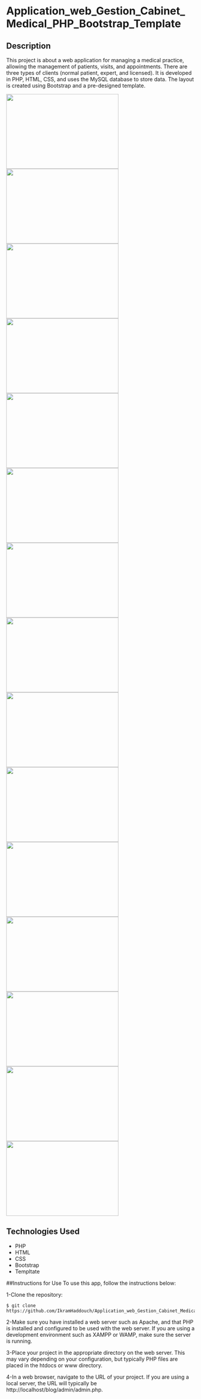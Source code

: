 # Application_web_Gestion_Cabinet_Medical_PHP_Bootstrap_Template
## Description
This project is about a web application for managing a medical practice, allowing the management of patients, visits, and appointments. There are three types of clients (normal patient, expert, and licensed). It is developed in PHP, HTML, CSS, and uses the MySQL database to store data. The layout is created using Bootstrap and a pre-designed template.

<div>
<img src="https://user-images.githubusercontent.com/115647126/236096885-18b6924a-8457-47dd-a6c5-51d33889ec5d.PNG" width="300" height="200">
<img src="https://user-images.githubusercontent.com/115647126/236097238-0d2e3f81-3a20-4734-82dc-768c3bd72509.PNG" width="300" height="200">
<img src="https://user-images.githubusercontent.com/115647126/236097271-2e45ba60-3201-4f04-b38d-574ba743ed7e.PNG" width="300" height="200">
<img src="https://user-images.githubusercontent.com/115647126/236097312-6d81ad73-e8de-406b-bf53-a40a41ee154d.PNG" width="300" height="200">
<img src="https://user-images.githubusercontent.com/115647126/236097346-c1253af8-cd0c-4b07-a9ef-8de24a2960c4.PNG" width="300" height="200">
<img src="https://user-images.githubusercontent.com/115647126/236097363-3d9651a0-1870-4ec7-909d-b395972142e0.PNG" width="300" height="200">
<img src="https://user-images.githubusercontent.com/115647126/236097372-b1640ed4-ab0e-446c-9fb3-a369af05e520.PNG" width="300" height="200">
<img src="https://user-images.githubusercontent.com/115647126/236097381-319529b3-4af3-4d10-aead-ce66a7893623.PNG" width="300" height="200">
<img src="https://user-images.githubusercontent.com/115647126/236097401-c05c6560-efdf-469f-baa5-ff0df501a025.PNG" width="300" height="200">
<img src="https://user-images.githubusercontent.com/115647126/236097418-73e360c0-31cd-4988-84af-9a167003673c.PNG" width="300" height="200">
<img src="https://user-images.githubusercontent.com/115647126/236097429-5cc677da-cdc8-4728-96f4-140f43a73789.PNG" width="300" height="200">
<img src="https://user-images.githubusercontent.com/115647126/236097448-4dee423f-a210-4c73-92ee-0ef357c96b2c.PNG" width="300" height="200">
<img src="https://user-images.githubusercontent.com/115647126/236097465-498f519a-79ef-48e7-9a2e-c640fd95b468.PNG" width="300" height="200">
<img src="https://user-images.githubusercontent.com/115647126/236097476-83c54c50-7569-401b-8439-b3bb9e7bf4c2.PNG" width="300" height="200">
<img src="https://user-images.githubusercontent.com/115647126/236097487-321cf403-d35f-4aef-bda9-55b452a98e59.PNG" width="300" height="200">
</div>

## Technologies Used
<ul>
<li>PHP</li>
<li>HTML</li>
<li>CSS</li>
<li>Bootstrap</li>
<li>Templtate</li>
</ul>

##Instructions for Use
To use this app, follow the instructions below:

1-Clone the repository:
```
$ git clone https://github.com/IkramHaddouch/Application_web_Gestion_Cabinet_Medical_PHP_Bootstrap_Template.git
```
2-Make sure you have installed a web server such as Apache, and that PHP is installed and configured to be used with the web server. If you are using a development environment such as XAMPP or WAMP, make sure the server is running.

3-Place your project in the appropriate directory on the web server. This may vary depending on your configuration, but typically PHP files are placed in the htdocs or www directory.

4-In a web browser, navigate to the URL of your project. If you are using a local server, the URL will typically be http://localhost/blog/admin/admin.php.
